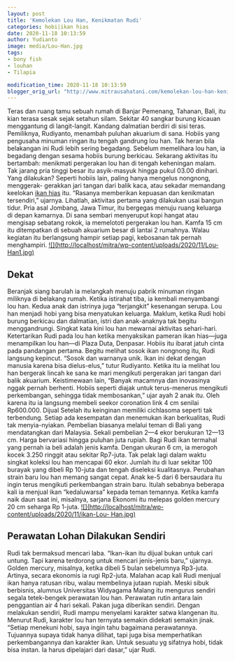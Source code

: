 ```yaml
---
layout: post
title: 'Kemolekan Lou Han, Kenikmatan Rudi'
categories: hobi|ikan hias
date: 2020-11-18 10:13:59
author: Yudianto
image: media/Lou-Han.jpg
tags:
- bony fish
- louhan
- Tilapia

modification_time: 2020-11-18 10:13:59
blogger_orig_url: "http://www.mitrausahatani.com/kemolekan-lou-han-kenikmatan-rudi.html"
---
```


Teras dan ruang tamu sebuah rumah di Banjar Pemenang, Tahanan, Bali, itu kian
terasa sesak sejak setahun silam. Sekitar 40 sangkar burung kicauan
menggantung di langit-langit. Kandang dalmatian berdiri di sisi teras.
Pemiliknya, Rudiyanto, menambah puluhan akuarium di sana. Hobiis yang
pengusaha minuman ringan itu tengah gandrung lou han. Tak heran bila
belakangan ini Rudi lebih sering begadang. Sebelum memelihara lou han, ia
begadang dengan sesama hobiis burung berkicau. Sekarang aktivitas itu
bertambah: menikmati pergerakan lou han di tengah keheningan malam. Tak jarang
pria tinggi besar itu asyik-masyuk hingga pukul 03.00 dinihari. Yang
dilakukan? Seperti hobiis lain, paling hanya mengelus nongnong, menggerak-
gerakkan jari tangan dari balik kaca, atau sekadar memandang keelokan [ikan
hias](https://www.mitrausahatani.com/ikan-hias "ikan hias") itu. “Rasanya memberikan
kepuasan dan kenikmatan tersendiri,” ujarnya. Lihatlah, aktivitas pertama yang
dilakukan usai bangun tidur. Pria asal Jombang, Jawa Timur, itu bergegas
menuju ruang keluarga di depan kamarnya. Di sana sembari menyeruput kopi
hangat atau mengisap sebatang rokok, ia memelototi pergerakan lou han. Kamfa
15 cm itu ditempatkan di sebuah akuarium besar di lantai 2 rumahnya. Walau
kegiatan itu berlangsung hampir setiap pagi, kebosanan tak pernah menghampiri.
[![](http://localhost/mitra/wp-content/uploads/2020/11/Lou-
Han1.jpg)](http://localhost/mitra/wp-content/uploads/2020/11/Lou-Han1.jpg)

## Dekat

Beranjak siang barulah ia melangkah menuju pabrik minuman ringan miliknya di
belakang rumah. Ketika istirahat tiba, ia kembali menyambangi lou han. Kedua
anak dan istrinya juga “terjangkit” kesenangan serupa. Lou han menjadi hobi
yang bisa menyatukan keluarga. Maklum, ketika Rudi hobi burung berkicau dan
dalmatian, istri dan anak-anaknya tak begitu menggandrungi. Singkat kata kini
lou han mewarnai aktivitas sehari-hari. Ketertarikan Rudi pada lou han ketika
menyaksikan pameran ikan hias—juga menampilkan lou han—di Plaza Duta,
Denpasar. Hobiis itu ibarat jatuh cinta pada pandangan pertama. Begitu melihat
sosok ikan nongnong itu, Rudi langsung kepincut. “Sosok dan warnanya unik.
Ikan ini dekat dengan manusia karena bisa dielus-elus,” tutur Rudiyanto.
Ketika itu ia melihat lou han bergerak lincah ke sana ke mari mengikuti
pergerakan jari tangan dari balik akuarium. Keistimewaan lain, “Banyak
macamnya dan inovasinya nggak pernah berhenti. Hobiis seperti diajak untuk
terus-menerus mengikuti perkembangan, sehingga tidak membosankan,” ujar ayah 2
anak itu. Oleh karena itu ia langsung membeli seekor coronation link 4 cm
senilai Rp600.000. Dijual Setelah itu keinginan memiliki cichlasoma seperti
tak terbendung. Setiap ada kesempatan dan menemukan ikan berkualitas, Rudi tak
menyia-nyiakan. Pembelian biasanya melalui teman di Bali yang mendatangkan
dari Malaysia. Sekali pembelian 2—4 ekor berukuran 12—13 cm. Harga bervariasi
hingga puluhan juta rupiah. Bagi Rudi ikan termahal yang pernah ia beli adalah
jenis kamfa. Dengan ukuran 6 cm, ia merogoh kocek 3.250 ringgit atau sekitar
Rp7-juta. Tak pelak lagi dalam waktu singkat koleksi lou han mencapai 60 ekor.
Jumlah itu di luar sekitar 100 burayak yang dibeli Rp 10-juta dan tengah
diseleksi kualitasnya. Perubahan strain baru lou han memang sangat cepat. Anak
ke-5 dari 6 bersaudara itu ingin terus mengikuti perkembangan strain baru.
Itulah sebabnya beberapa kali ia menjual ikan “kedaluwarsa” kepada teman
temannya. Ketika kamfa naik daun saat ini, misalnya, sarjana Ekonomi itu
melepas golden mercury 20 cm seharga Rp 1-juta.
[![](http://localhost/mitra/wp-content/uploads/2020/11/ikan-Lou-
Han.jpg)](http://localhost/mitra/wp-content/uploads/2020/11/ikan-Lou-Han.jpg)

## Perawatan Lohan Dilakukan Sendiri

Rudi tak bermaksud mencari laba. “Ikan-ikan itu dijual bukan untuk cari
untung. Tapi karena terdorong untuk mencari jenis-jenis baru,” ujarnya. Golden
mercury, misalnya, ketika dibeli 5 bulan sebelumnya Rp3-juta. Artinya, secara
ekonomis ia rugi Rp2-juta. Malahan acap kali Rudi menjual ikan hanya ratusan
ribu, walau membelinya jutaan rupiah. Meski sibuk berbisnis, alumnus
Universitas Widyagama Malang itu mengurus sendiri segala tetek-bengek
perawatan lou han. Perawatan rutin antara lain penggantian air 4 hari sekali.
Pakan juga diberikan sendiri. Dengan melakukan sendiri, Rudi mampu menyelami
karakter satwa klangenan itu. Menurut Rudi, karakter lou han ternyata semakin
didekati semakin jinak. “Setiap menekuni hobi, saya ingin tahu bagaimana
perawatannya. Tujuannya supaya tidak hanya dilihat, tapi juga bisa
memperhatikan perkembangannya dan karakter ikan. Untuk sesuatu yg sifatnya
hobi, tidak bisa instan. Ia harus dipelajari dari dasar,” ujar Rudi.


